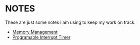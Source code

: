 # NOTES

These are just some notes i am using to keep my work on track.

- [Memory Management](Memory.md)
- [Programable Interrupt Timer](PIT.md)

